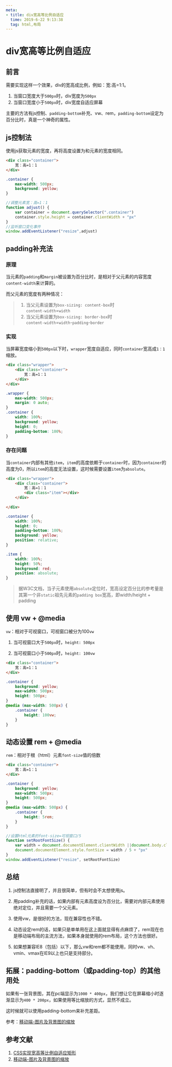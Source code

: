 ```yaml
---
meta:
- title: div宽高等比例自适应
  time: 2019-6-22 9:13:38
  tag: html,布局
---
```


# div宽高等比例自适应

## 前言

需要实现这样一个效果，div的宽高成比例，例如：宽:高=1:1。

1. 当窗口宽度大于`500px`时，div宽度为`500px`
2. 当窗口宽度小于`500px`时，div宽度自适应屏幕

主要的方法有js控制、`padding-bottom`补充、vw、rem，`padding-bottom`设定为百分比时，真是一个神奇的属性。
<!-- more -->

## js控制法



使用js获取元素的宽度，再将高度设置为和元素的宽度相同。

``` html
<div class="container">
    宽：高=1：1
</div>
```
    
``` css
.container {
    max-width: 500px;
    background: yellow;
}
```
     
``` js
//调整元素宽：高=1：1
function adjust() {
    var container = document.querySelector(".container")
    container.style.height = container.clientWidth + "px"
}
//监听窗口变化事件
window.addEventListener("resize",adjust)
```


## padding补充法

### 原理

当元素的`padding`和`margin`被设置为百分比时，是相对于父元素的内容宽度`content-width`来计算的。

而父元素的宽度有两种情况：

> 1. 当父元素设置为`box-sizing: content-box`时  
`content-width`=`width`
> 2. 当父元素设置为`box-sizing: border-box`时       
`content-width`=`width`-`padding`-`border`

### 实现

当屏幕宽度缩小到`500px`以下时，`wrapper`宽度自适应，同时`container`宽高成`1：1`缩放。

``` html
<div class="wrapper">
    <div class="container">
        宽：高=1：1
    </div>
</div>
```
    
``` css
.wrapper {
    max-width: 500px;
    margin: 0 auto;
}
.container {
    width: 100%;
    background: yellow;
    height: 0;
    padding-bottom: 100%;
}
```

### 存在问题

当`container`内部有其他`item`，`item`的高度依赖于`container`时，因为`container`的高度为0，所以`item`的高度无法设置，这时候需要设置`item`为`absolute`。

``` html
<div class="wrapper">
    <div class="container">
        宽：高=1：1
        <div class="item"></div>
    </div>
    
</div>
```
     
``` css
.container {
    width: 100%;
    height: 0;
    padding-bottom: 100%;
    background: yellow;
    position: relative;
}

.item {
    width: 100%;
    height: 50%;
    background: red;
    position: absolute;
}
```

> 据W3C文档，当子元素使用`absolute`定位时，宽高设定百分比的参考量是其第一个非`static`祖先元素的`padding box`宽高，即width/height + padding



## 使用 vw + @media

`vw`：相对于可视窗口，可视窗口被分为100`vw`

1. 当可视窗口大于`500px`时，`height: 500px`

2. 当可视窗口小于`500px`时，`height: 100vw`

``` html
<div class="container">
    宽：高=1：1
</div>
```
    
``` css
.container {
    background: yellow;
    max-width: 500px;
    height: 500px;
}
@media (max-width: 500px) {
    .container {
        height: 100vw;
    }
}
```

## 动态设置 rem + @media

`rem`：相对于根（html）元素`font-size`值的倍数

``` html
<div class="container">
    宽：高=1：1
</div>
```
    
``` css
.container {
    background: yellow;
    max-width: 500px;
    height: 500px;
}
@media (max-width: 500px) {
    .container {
        height: 5rem;
    }
}
```
    
``` javascript
//设置html元素的font-size=可视窗口/5
function setRootFontSize() {
    var width = document.documentElement.clientWidth ||document.body.clientWidth
    document.documentElement.style.fontSize = width / 5 + "px"
}
window.addEventListener("resize", setRootFontSize)
```
## 总结

1. js控制法直接明了，并且很简单，但有时会不太想使用js。

2. 用padding补充的话，如果内部有元素高度设为百分比，需要对内部元素使用绝对定位，并且需要一个父元素。

3. 使用vw，是很好的方法，现在兼容性也不错。

4. 动态设定rem的话，如果只是单单用在这上面就显得有点麻烦了，rem现在也是移动端布局的主流方法，如果本身就使用的rem布局，这个方法也很好。

5. 如果想兼容IE8（包括）以下，那么vw和rem都不能使用，同时vw、vh、vmin、vmax在IE9以上也只是支持部分。

## 拓展：padding-bottom（或padding-top）的其他用处

如果有一张背景图，其在pc端显示为`1000 * 400px`，我们想让它在屏幕缩小时逐渐显示为`400 * 200px`，如果使用等比缩放的方式，显然不成立。

这时候就可以使用padding-bottom来补充差距。

参考：[移动端-图片及背景图的缩放     ](https://juejin.im/post/5ade866051882567370604a2)

## 参考文献
1. [CSS实现宽高等比例自适应矩形](https://juejin.im/post/5b0784566fb9a07abd0e14ae)
2. [移动端-图片及背景图的缩放](https://juejin.im/post/5ade866051882567370604a2)

